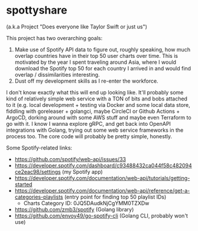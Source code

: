 # spottyshare
(a.k.a Project "Does everyone like Taylor Swift or just us")


This project has two overarching goals:

1) Make use of Spotify API data to figure out, roughly speaking, how much overlap countries have in their top 50 user charts over time. This is motivated by the year I spent traveling around Asia, where I would download the Spotify top 50 for each country I arrived in and would find overlap / dissimilarities interesting.
2) Dust off my development skills as I re-enter the workforce.

I don't know exactly what this will end up looking like. It'll probably some kind of relatively simple web service with a TON of bits and bobs attached to it (e.g. local development + testing via Docker and some local data store, fiddling with goreleaser + golangci, maybe CircleCI or Github Actions + ArgoCD, dorking around with some AWS stuff and maybe even Terraform to go with it. I know I wanna explore gRPC, and get back into OpenAPI integrations with Golang, trying out some web service frameworks in the process too. The core code will probably be pretty simple, honestly.

Some Spotify-related links:
* https://github.com/spotify/web-api/issues/33
* https://developer.spotify.com/dashboard/c93488432ca044f58c482094ce2eac98/settings (my Spotify app)
* https://developer.spotify.com/documentation/web-api/tutorials/getting-started
* https://developer.spotify.com/documentation/web-api/reference/get-a-categories-playlists (entry point for finding top 50 playlist IDs)
	* Charts Category ID: 0JQ5DAudkNjCgYMM0TZXDw
* https://github.com/zmb3/spotify (Golang library)
* https://github.com/envoy49/go-spotify-cli (Golang CLI, probably won't use)

